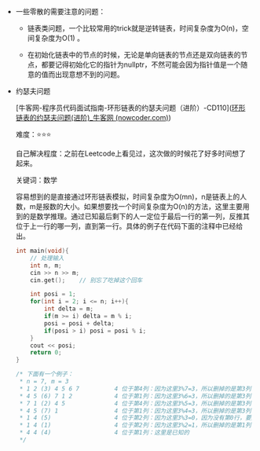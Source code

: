- 一些零散的需要注意的问题：

  - 链表类问题，一个比较常用的trick就是逆转链表，时间复杂度为O(n)，空间复杂度为O(1) 。

  - 在初始化链表中的节点的时候，无论是单向链表的节点还是双向链表的节点，都要记得初始化它的指针为nullptr，不然可能会因为指针值是一个随意的值而出现意想不到的问题。

- 约瑟夫问题

  [牛客网-程序员代码面试指南-环形链表的约瑟夫问题（进阶）-CD110]([环形链表的约瑟夫问题(进阶)_牛客网 (nowcoder.com)](https://www.nowcoder.com/practice/67741e15f1404e9fb26fd8192f02a870?tpId=101&&tqId=33178&rp=1&ru=/ta/programmer-code-interview-guide&qru=/ta/programmer-code-interview-guide/question-ranking))

  难度：⭐⭐⭐

  自己解决程度：之前在Leetcode上看见过，这次做的时候花了好多时间想了起来。

  关键词：数学

  容易想到的是直接通过环形链表模拟，时间复杂度为O(mn)，n是链表上的人数，m是报数的大小。如果想要找一个时间复杂度为O(n)的方法，这里主要用到的是数学推理。通过已知最后剩下的人一定位于最后一行的第一列，反推其位于上一行的哪一列，直到第一行。具体的例子在代码下面的注释中已经给出。

  ```c++
  int main(void){
      // 处理输入
      int n, m;
      cin >> n >> m;
      cin.get(); 	// 别忘了吃掉这个回车
  
      int posi = 1;
      for(int i = 2; i <= n; i++){
          int delta = m;
          if(m >= i) delta = m % i;
          posi = posi + delta;
          if(posi > i) posi = posi % i;
      }
      cout << posi;
      return 0;
  }
  
  /* 下面有一个例子：
   * n = 7, m = 3
   * 1 2 (3) 4 5 6 7          4 位于第4列：因为这里3%7=3，所以删掉的是第3列，1+3=4，1是下面行的位置1，3是3%7的3
   * 4 5 (6) 7 1 2            4 位于第1列：因为这里3%6=3，所以删掉的是第3列，4+3=7，7%6=1，4是下面行的位置4，3是3%6的3
   * 7 1 (2) 4 5              4 位于第4列：因为这里3%5=3，所以删掉的是第3列，1+3=4，1是下面行的位置1，3是3%5的3
   * 4 5 (7) 1                4 位于第1列：因为这里3%4=3，所以删掉的是第3列，2+3=5，5%4=1，2是下面行的位置2，3是3%4的3
   * 1 4 (5)                  4 位于第2列：因为这里3%3=0，因为没有第0行，要加3，所以删掉的是第3列，2+0=2 2是下面行的位置2，0是3%3的0
   * 1 4 (1)                  4 位于第2列：因为这里3%2=1，所以删掉的是第1列，1+1=2 一个1是下面行的位置1，一个1是3%2的1
   * 4 4 (4)                  4 位于第1列：这里是已知的
   */
  ```

  

